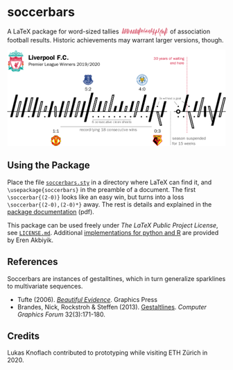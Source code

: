 # soccerbars
A LaTeX package for word-sized tallies <img src="banners/lfc-2020-red.png" width="110em" height="20em" align="top"> of association football results. Historic achievements may warrant larger versions, though.

![LFC 2019/2020](banners/lfc-2020.png)


## Using the Package

Place the file [```soccerbars.sty```](soccerbars.sty) in a directory where LaTeX can find it, and ```\usepackage{soccerbars}``` in the preamble of a document. The first ```\soccerbar{(2-0)}``` looks like an easy win, but turns into a loss ```\soccerbar{(2-0),(2-0)*}``` away. The rest is details and explained in the [package documentation](doc/soccerbars.pdf) (pdf).

This package can be used freely under *The LaTeX Public Project License*, see [```LICENSE.md```](LICENSE.md).
Additional [implementations for python and R](https://github.com/snlab-eakbiyik/soccerbars) are provided by Eren Akbiyik.


## References

Soccerbars are instances of gestalltines, which in turn generalize sparklines to multivariate sequences.
* Tufte (2006). [*Beautiful Evidence*](https://www.edwardtufte.com/tufte/books_be). Graphics Press
* Brandes, Nick, Rockstroh & Steffen (2013). [Gestaltlines](https://doi.org/10.1111/cgf.12104). *Computer Graphics Forum* 32(3):171-180.


## Credits

Lukas Knoflach contributed to prototyping while visiting ETH Zürich in 2020. 
